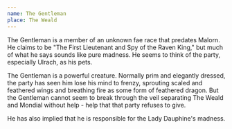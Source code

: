 ```yaml
---
name: The Gentleman
place: The Weald
---
```

The Gentleman is a member of an unknown fae race that predates Malorn. He claims to be "The First Lieutenant and Spy of the Raven King," but much of what he says sounds like pure madness. He seems to think of the party, especially Ulrach, as his pets. 

The Gentleman is a powerful creature. Normally prim and elegantly dressed, the party has seen him lose his mind to frenzy, sprouting scaled and feathered wings and breathing fire as some form of feathered dragon. But the Gentleman cannot seem to break through the veil separating The Weald and Mondial without help - help that that party refuses to give. 

He has also implied that he is responsible for the Lady Dauphine's madness. 